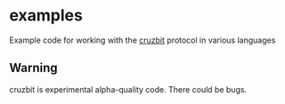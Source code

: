 # examples

Example code for working with the [cruzbit](https://github.com/cruzbit/cruzbit) protocol in various languages

## Warning

cruzbit is experimental alpha-quality code. There could be bugs.
